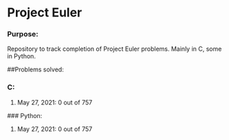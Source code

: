 # Project Euler

### Purpose:
Repository to track completion of Project Euler problems. Mainly in C, some in Python.

##Problems solved:

### C:
<ol>
<li>May 27, 2021: 0 out of 757
</ol>
### Python: 
<ol>
<li>May 27, 2021: 0 out of 757
</ol>
